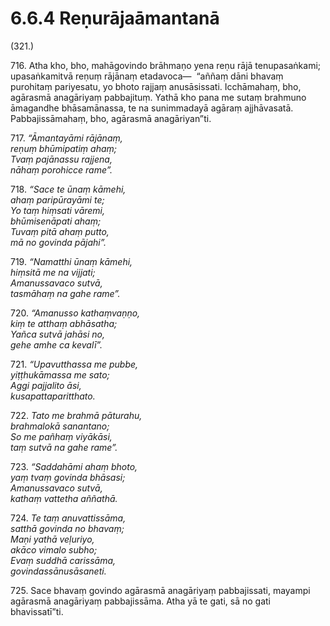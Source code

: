 

# 6.6.4 Reṇurājaāmantanā




(321.)

716\. Atha kho, bho, mahāgovindo brāhmaṇo yena reṇu rājā tenupasaṅkami; upasaṅkamitvā reṇuṃ rājānaṃ etadavoca—  “aññaṃ dāni bhavaṃ purohitaṃ pariyesatu, yo bhoto rajjaṃ anusāsissati. Icchāmahaṃ, bho, agārasmā anagāriyaṃ pabbajituṃ. Yathā kho pana me sutaṃ brahmuno āmagandhe bhāsamānassa, te na sunimmadayā agāraṃ ajjhāvasatā. Pabbajissāmahaṃ, bho, agārasmā anagāriyan”ti.

717\. _“Āmantayāmi rājānaṃ,_  
_reṇuṃ bhūmipatiṃ ahaṃ;_  
_Tvaṃ pajānassu rajjena,_  
_nāhaṃ porohicce rame”._  


718\. _“Sace te ūnaṃ kāmehi,_  
_ahaṃ paripūrayāmi te;_  
_Yo taṃ hiṃsati vāremi,_  
_bhūmisenāpati ahaṃ;_  
_Tuvaṃ pitā ahaṃ putto,_  
_mā no govinda pājahi”._  


719\. _“Namatthi ūnaṃ kāmehi,_  
_hiṃsitā me na vijjati;_  
_Amanussavaco sutvā,_  
_tasmāhaṃ na gahe rame”._  


720\. _“Amanusso kathaṃvaṇṇo,_  
_kiṃ te atthaṃ abhāsatha;_  
_Yañca sutvā jahāsi no,_  
_gehe amhe ca kevalī”._  


721\. _“Upavutthassa me pubbe,_  
_yiṭṭhukāmassa me sato;_  
_Aggi pajjalito āsi,_  
_kusapattaparitthato._  


722\. _Tato me brahmā pāturahu,_  
_brahmalokā sanantano;_  
_So me pañhaṃ viyākāsi,_  
_taṃ sutvā na gahe rame”._  


723\. _“Saddahāmi ahaṃ bhoto,_  
_yaṃ tvaṃ govinda bhāsasi;_  
_Amanussavaco sutvā,_  
_kathaṃ vattetha aññathā._  


724\. _Te taṃ anuvattissāma,_  
_satthā govinda no bhavaṃ;_  
_Maṇi yathā veḷuriyo,_  
_akāco vimalo subho;_  
_Evaṃ suddhā carissāma,_  
_govindassānusāsaneti._  


725\. Sace bhavaṃ govindo agārasmā anagāriyaṃ pabbajissati, mayampi agārasmā anagāriyaṃ pabbajissāma. Atha yā te gati, sā no gati bhavissatī”ti.



